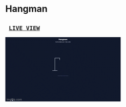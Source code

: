 # Hangman
## <code> [LIVE VIEW](https://hangperson.netlify.app/)</code>

<img src="./img/HangmanGIF.gif">
